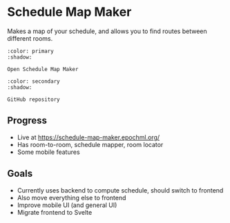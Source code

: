 # Schedule Map Maker

Makes a map of your schedule, and allows you to find routes between different rooms.

```{button-link} https://schedule-map-maker.epochml.org/
:color: primary
:shadow:

Open Schedule Map Maker
```

```{button-link} https://github.com/epochml/schedule-map-maker
:color: secondary
:shadow:

GitHub repository
```

## Progress

* Live at https://schedule-map-maker.epochml.org/ 
* Has room-to-room, schedule mapper, room locator
* Some mobile features

## Goals

* Currently uses backend to compute schedule, should switch to frontend
* Also move everything else to frontend
* Improve mobile UI (and general UI)
* Migrate frontend to Svelte

